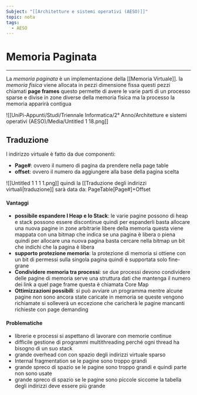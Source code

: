 ```yaml
---
Subject: "[[Architetture e sistemi operativi (AESO)]]"
topic: nota
tags:
  - AESO
---
```

# Memoria Paginata
---
La _memoria paginata_ è un implementazione della [[Memoria Virtuale]]. 
la _memoria fisica_ viene allocata in pezzi dimensione fissa questi pezzi chiamati __page frames__ questo permette di avere le varie parti di un processo sparse e divise in zone diverse della memoria fisica ma la processo la memoria apparirà contigua

![[UniPi-Appunti/Studi/Triennale Informatica/2° Anno/Architetture e sistemi operativi (AESO)/Media/Untitled 1 18.png]]

## Traduzione

l indirizzo virtuale è fatto da due componenti:

- **Page#**: ovvero il numero di pagina da prendere nella page table
- **offset**: ovvero il numero da aggiungere alla base della pagina scelta

![[Untitled 1 1 1 1.png]]
quindi la [[Traduzione degli indirizzi virtuali|traduzione]] sarà data da: PageTable\[Page#\]+Offset

#### Vantaggi
- **possibile espandere l Heap e lo Stack**: le varie pagine possono di heap e stack possono essere discontinue quindi per espanderli basta allocare una nuova pagine in zone arbitrarie libere della memoria questa viene mappata con una bitmap che indica se una pagina è libera o piena quindi per allocare una nuova pagina basta cercare nella bitmap un bit che indichi che la pagina è libera
- **supporto protezione memoria**: la protezione di memoria si ottiene con un bit di permessi sulla singola pagina quindi è supportata solo fine-grane
- **Condividere memoria tra processi**: se due processi devono condividere delle pagine di memoria serve una struttura dati che mantenga il numero dei link a quel page frame questa è chiamata Core Map
- **Ottimizzazioni possibili**: si può avviare un programma mentre alcune pagine non sono ancora state caricate in memoria se queste vengono richiamate si solleverà un eccezione che caricherà le pagine mancanti richieste con page demanding

#### Problematiche
- librerie e processi si aspettano di lavorare con memorie continue
- difficile gestione di programmi multithreading perché ogni thread ha bisogno di un suo stack
- grande overhead con con spazio degli indirizzi virtuale sparso
- Internal fragmentation se le pagine sono troppo grandi
- grande spreco di spazio se le pagine sono troppo grandi e quindi parte non sono usate
- grande spreco di spazio se le pagine sono piccole siccome la tabella degli indirizzi deve essere più grande
